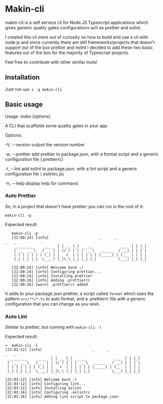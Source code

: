 # Makin-cli

makin-cli is a self service cli for Node.JS Typescript 
applications which gives generic quality gates configurations 
uch as prettier and eslint.

I created this cli more out of curiosity on how to build and use a cli with node.js and since currently there are still frameworks/projects that doesn't support out of the box prettier and eslint I decided to add these two basic features out of the box for the majority of Typescript projects.

Feel free to contribute with other similar tools!


## Installation 

Just run `npm i -g makin-cli`

## Basic usage 

Usage: index [options]

A CLI that scaffolds some quality gates in your app

Options:

  -V, --version   output the version number
  
  -p, --prettier  add prettier to package.json, with a format script and a generic configuration file (.prettierrc)

  -l, --lint      add eslint to package.json, with a lint script and a generic configuration file (.eslintrc.js)

  -h, --help      display help for command
  
  
### Auto Prettier
So, in a project that doesn't have prettier you can run in the root of it:

`makin-cli -p`

Expected result:

```
   makin-cli -p
   [22:00:24] [info]                       _      _                          _   _ 
     _ __ ___     __ _  | | __ (_)  _ __             ___  | | (_)
    | '_ ` _ \   / _` | | |/ / | | | '_ \   _____   / __| | | | |
    | | | | | | | (_| | |   <  | | | | | | |_____| | (__  | | | |
    |_| |_| |_|  \__,_| |_|\_\ |_| |_| |_|          \___| |_| |_|
                                                                 
   [22:00:24] [info] Welcome back ;)
   [22:00:24] [info] Configuring prettier...
   [22:00:24] [info] Installing prettier
   [22:00:26] [info] Adding .prettierrc
   [22:00:26] [warn] .prettierrc added

```

It adds to your package json prettier, a script called `format` which uses the pattern `src/**/*.ts` to auto format, and a .prettierrc file with a generic configuration that you can change as you wish.

### Auto Lint

Similar to prettier, but running with `makin-cli -l`

Expected result:

```
➜  makin-cli -l
[22:03:12] [info]                       _      _                          _   _ 
  _ __ ___     __ _  | | __ (_)  _ __             ___  | | (_)
 | '_ ` _ \   / _` | | |/ / | | | '_ \   _____   / __| | | | |
 | | | | | | | (_| | |   <  | | | | | | |_____| | (__  | | | |
 |_| |_| |_|  \__,_| |_|\_\ |_| |_| |_|          \___| |_| |_|
                                                              
[22:03:12] [info] Welcome back ;)
[22:03:12] [info] Configuring lint...
[22:03:12] [info] Installing eslint
[22:03:16] [info] Configuring .eslintrc
[22:03:16] [info] Adding lint script to package.json

```
